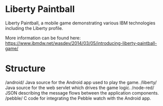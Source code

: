 Liberty Paintball
=================

Liberty Paintball, a mobile game demonstrating various IBM technologies including the Liberty profile.

More information can be found here: https://www.ibmdw.net/wasdev/2014/03/05/introducing-liberty-paintball-game/


Structure
=========
/android/    Java source for the Android app used to play the game.
/liberty/    Java source for the web servlet which drives the game logic.
/node-red/   JSON describing the message flows between the application components.
/pebble/     C code for integrating the Pebble watch with the Android app.
